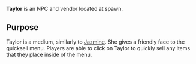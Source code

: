 **Taylor** is an NPC and vendor located at spawn.
## Purpose
Taylor is a medium, similarly to [Jazmine](Jazmine.md). She gives a friendly face to the quicksell menu. Players are able to click on Taylor to quickly sell any items that they place inside of the menu.